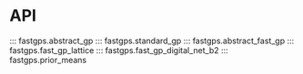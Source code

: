 # API

::: fastgps.abstract_gp
::: fastgps.standard_gp
::: fastgps.abstract_fast_gp
::: fastgps.fast_gp_lattice
::: fastgps.fast_gp_digital_net_b2
::: fastgps.prior_means
